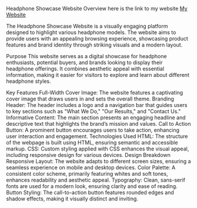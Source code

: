 Headphone Showcase Website
Overview
here is the link to my website [My Website](https://github.com/suzana1899/alx_html_css.git)

The Headphone Showcase Website is a visually engaging platform designed to highlight various headphone models. The website aims to provide users with an appealing browsing experience, showcasing product features and brand identity through striking visuals and a modern layout.

Purpose
This website serves as a digital showcase for headphone enthusiasts, potential buyers, and brands looking to display their headphone offerings. It combines aesthetic appeal with essential information, making it easier for visitors to explore and learn about different headphone styles.

Key Features
Full-Width Cover Image: The website features a captivating cover image that draws users in and sets the overall theme.
Branding Header: The header includes a logo and a navigation bar that guides users to key sections such as "What We Do," "Our Results," and "Contact Us."
Informative Content: The main section presents an engaging headline and descriptive text that highlights the brand’s mission and values.
Call to Action Button: A prominent button encourages users to take action, enhancing user interaction and engagement.
Technologies Used
HTML: The structure of the webpage is built using HTML, ensuring semantic and accessible markup.
CSS: Custom styling applied with CSS enhances the visual appeal, including responsive design for various devices.
Design Breakdown
Responsive Layout: The website adapts to different screen sizes, ensuring a seamless experience on mobile and desktop devices.
Color Palette: A consistent color scheme, primarily featuring whites and soft tones, enhances readability and aesthetic appeal.
Typography: Clean, sans-serif fonts are used for a modern look, ensuring clarity and ease of reading.
Button Styling: The call-to-action button features rounded edges and shadow effects, making it visually distinct and inviting.
